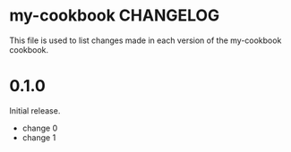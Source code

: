 # my-cookbook CHANGELOG

This file is used to list changes made in each version of the my-cookbook cookbook.

# 0.1.0

Initial release.

- change 0
- change 1

